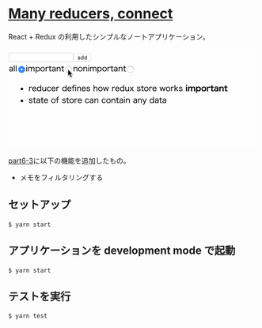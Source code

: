 # [Many reducers, connect](https://fullstackopen.com/en/part6/many_reducers_connect)

React + Redux の利用したシンプルなノートアプリケーション。

<img src="./media/demo.gif">

[part6-3](../part6-3)に以下の機能を追加したもの。

- メモをフィルタリングする

## セットアップ

```shell
$ yarn start
```

## アプリケーションを development mode で起動

```shell
$ yarn start
```

## テストを実行

```shell
$ yarn test
```

